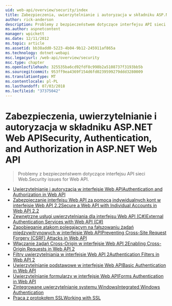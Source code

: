 ```yaml
---
uid: web-api/overview/security/index
title: Zabezpieczenia, uwierzytelnianie i autoryzacja w składniku ASP.NET Web API | Dokumentacja firmy Microsoft
author: rick-anderson
description: Problemy z bezpieczeństwem dotyczące interfejsu API sieci Web.
ms.author: aspnetcontent
manager: wpickett
ms.date: 12/11/2012
ms.topic: article
ms.assetid: bb38add0-5223-4b04-9b12-245911af865a
ms.technology: dotnet-webapi
msc.legacyurl: /web-api/overview/security
msc.type: chapter
ms.openlocfilehash: 325535ba6cd92fdf8c998b2a5108737f3193bb5b
ms.sourcegitcommit: 953ff9ea4369f154d6fd0239599279ddd3280009
ms.translationtype: MT
ms.contentlocale: pl-PL
ms.lasthandoff: 07/03/2018
ms.locfileid: "37375042"
---
```

<a name="security-authentication-and-authorization-in-aspnet-web-api"></a><span data-ttu-id="fcb67-103">Zabezpieczenia, uwierzytelnianie i autoryzacja w składniku ASP.NET Web API</span><span class="sxs-lookup"><span data-stu-id="fcb67-103">Security, Authentication, and Authorization in ASP.NET Web API</span></span>
====================
> <span data-ttu-id="fcb67-104">Problemy z bezpieczeństwem dotyczące interfejsu API sieci Web.</span><span class="sxs-lookup"><span data-stu-id="fcb67-104">Security issues for Web API.</span></span>


- [<span data-ttu-id="fcb67-105">Uwierzytelnianie i autoryzacja w interfejsie Web API</span><span class="sxs-lookup"><span data-stu-id="fcb67-105">Authentication and Authorization in Web API</span></span>](authentication-and-authorization-in-aspnet-web-api.md)
- [<span data-ttu-id="fcb67-106">Zabezpieczanie interfejsu Web API za pomocą indywidualnych kont w interfejsie Web API 2.2</span><span class="sxs-lookup"><span data-stu-id="fcb67-106">Secure a Web API with Individual Accounts in Web API 2.2</span></span>](individual-accounts-in-web-api.md)
- [<span data-ttu-id="fcb67-107">Zewnętrzne usługi uwierzytelniania dla interfejsu Web API (C#)</span><span class="sxs-lookup"><span data-stu-id="fcb67-107">External Authentication Services with Web API (C#)</span></span>](external-authentication-services.md)
- [<span data-ttu-id="fcb67-108">Zapobieganie atakom polegającym na fałszowaniu żądań międzywitrynowych w interfejsie Web API</span><span class="sxs-lookup"><span data-stu-id="fcb67-108">Preventing Cross-Site Request Forgery (CSRF) Attacks in Web API</span></span>](preventing-cross-site-request-forgery-csrf-attacks.md)
- [<span data-ttu-id="fcb67-109">Włączanie żądań Cross-Origin w interfejsie Web API 2</span><span class="sxs-lookup"><span data-stu-id="fcb67-109">Enabling Cross-Origin Requests in Web API 2</span></span>](enabling-cross-origin-requests-in-web-api.md)
- [<span data-ttu-id="fcb67-110">Filtry uwierzytelniania w interfejsie Web API 2</span><span class="sxs-lookup"><span data-stu-id="fcb67-110">Authentication Filters in Web API 2</span></span>](authentication-filters.md)
- [<span data-ttu-id="fcb67-111">Uwierzytelnianie podstawowe w interfejsie Web API</span><span class="sxs-lookup"><span data-stu-id="fcb67-111">Basic Authentication in Web API</span></span>](basic-authentication.md)
- [<span data-ttu-id="fcb67-112">Uwierzytelnianie formularzy w interfejsie Web API</span><span class="sxs-lookup"><span data-stu-id="fcb67-112">Forms Authentication in Web API</span></span>](forms-authentication.md)
- [<span data-ttu-id="fcb67-113">Zintegrowane uwierzytelnianie systemu Windows</span><span class="sxs-lookup"><span data-stu-id="fcb67-113">Integrated Windows Authentication</span></span>](integrated-windows-authentication.md)
- [<span data-ttu-id="fcb67-114">Praca z protokołem SSL</span><span class="sxs-lookup"><span data-stu-id="fcb67-114">Working with SSL</span></span>](working-with-ssl-in-web-api.md)
